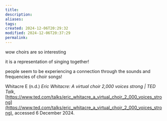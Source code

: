 ```yaml
---
title: 
description: 
aliases: 
tags: 
created: 2024-12-06T20:29:32
modified: 2024-12-06T20:37:29
permalink: 
---
```


wow choirs are so interesting

it is a representation of singing together!

people seem to be experiencing a connection through the sounds and frequencies of choir songs!


Whitacre E (n.d.) _Eric Whitacre: A virtual choir 2,000 voices strong | TED Talk_, [https://www.ted.com/talks/eric_whitacre_a_virtual_choir_2_000_voices_strong](https://www.ted.com/talks/eric_whitacre_a_virtual_choir_2_000_voices_strong), accessed 6 December 2024.
